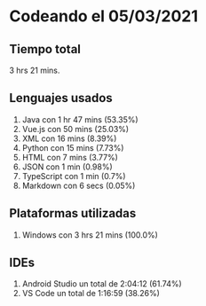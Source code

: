 # Codeando el 05/03/2021

## Tiempo total
3 hrs 21 mins.

## Lenguajes usados
1. Java con 1 hr 47 mins (53.35%)
1. Vue.js con 50 mins (25.03%)
1. XML con 16 mins (8.39%)
1. Python con 15 mins (7.73%)
1. HTML con 7 mins (3.77%)
1. JSON con 1 min (0.98%)
1. TypeScript con 1 min (0.7%)
1. Markdown con 6 secs (0.05%)

## Plataformas utilizadas
1. Windows con 3 hrs 21 mins (100.0%)

## IDEs
1. Android Studio un total de 2:04:12 (61.74%)
1. VS Code un total de 1:16:59 (38.26%)
